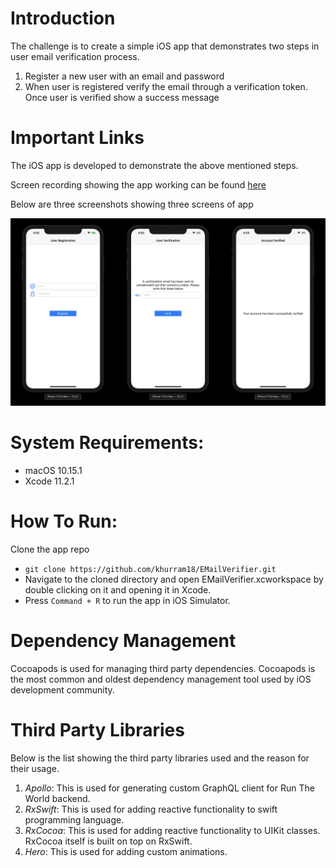 # Introduction
The challenge is to create a simple iOS app that demonstrates two steps in user email verification process.
1. Register a new user with an email and password
2. When user is registered verify the email through a verification token.
Once user is verified show a success message
# Important Links
The iOS app is developed to demonstrate the above mentioned steps. 

Screen recording showing the app working can be found [here](https://drive.google.com/file/d/1yXC8dTo2r5cpqE7-v9YIphyjamnaRaNb/view?usp=sharing)

Below are three screenshots showing three screens of app

![screenshots](screens.jpg)

# System Requirements:
- macOS 10.15.1 
- Xcode 11.2.1

# How To Run:
Clone the app repo
- `git clone https://github.com/khurram18/EMailVerifier.git`
- Navigate to  the cloned directory and open EMailVerifier.xcworkspace by double clicking on it and opening it in Xcode.
- Press `Command + R` to run the app in iOS Simulator.
# Dependency Management
Cocoapods is used for managing third party dependencies. Cocoapods is the most common and oldest dependency management tool used by iOS development community.
# Third Party Libraries
Below is the list showing the third party libraries used and the reason for their usage.
1. *Apollo*: This is used for generating custom GraphQL client for Run The World backend.
2. *RxSwift*: This is used for adding reactive functionality to swift programming language.
3. *RxCocoa*: This is used for adding reactive functionality to UIKit classes. RxCocoa itself is built on top on RxSwift.
4. *Hero*: This is used for adding custom animations.
